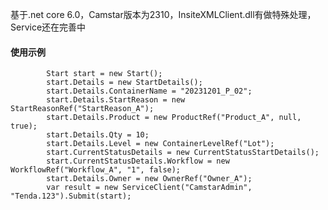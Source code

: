 基于.net core 6.0，Camstar版本为2310，InsiteXMLClient.dll有做特殊处理，Service还在完善中


#### 使用示例
            Start start = new Start();
            start.Details = new StartDetails();
            start.Details.ContainerName = "20231201_P_02";
            start.Details.StartReason = new StartReasonRef("StartReason_A");
            start.Details.Product = new ProductRef("Product_A", null, true);
            start.Details.Qty = 10;
            start.Details.Level = new ContainerLevelRef("Lot");
            start.CurrentStatusDetails = new CurrentStatusStartDetails();
            start.CurrentStatusDetails.Workflow = new WorkflowRef("Workflow_A", "1", false);
            start.Details.Owner = new OwnerRef("Owner_A");
            var result = new ServiceClient("CamstarAdmin", "Tenda.123").Submit(start);

